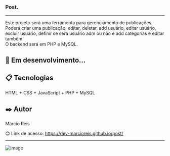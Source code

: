 ### Post.

---

Este projeto será uma ferramenta para gerenciamento de publicações.<br>
Poderá criar uma publicação, editar, deletar, add usuário, editar usuário, excluir usuário, definir se será usuário adm ou não e add categorias e editar também.<br>
O backend será em PHP e MySQL.

## 🚀 Em desenvolvimento...

## 📋 Tecnologias
HTML + CSS + JavaScript + PHP + MySQL

## ✒️ Autor
Márcio Reis

😊 Link de acesso: https://dev-marcioreis.github.io/post/

---
![image](https://user-images.githubusercontent.com/122680054/236680629-cb3e37c0-7431-44d1-8990-3ca9916e6d45.png)


